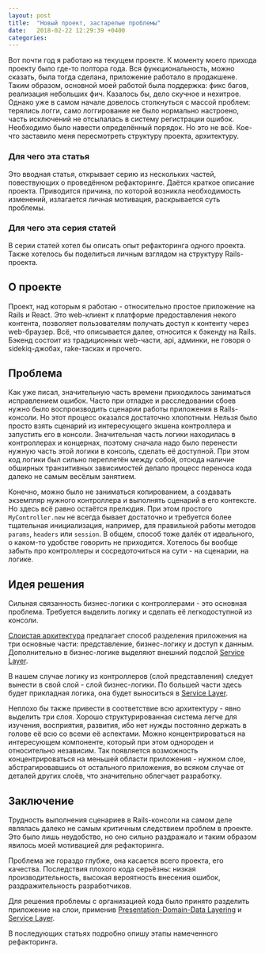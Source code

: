 ```yaml
---
layout: post
title:  "Новый проект, застарелые проблемы"
date:   2018-02-22 12:29:39 +0400
categories:
---
```


Вот почти год я работаю на текущем проекте. К моменту моего прихода проекту
было где-то полтора года. Вся функциональность, можно сказать, была тогда
сделана, приложение работало в продакшене. Таким образом, основной моей работой
была поддержка: фикс багов, реализация небольших фич. Казалось бы, дело скучное
и нехитрое. Однако уже в самом начале довелось столкнуться с массой проблем:
терялись логги, само логгирование не было нормально настроено, часть исключений
не отсылалась в систему регистрации ошибок. Необходимо было навести
определённый порядок. Но это не всё. Кое-что заставило меня пересмотреть
структуру проекта, архитектуру.

### Для чего эта статья

Это вводная статья, открывает серию из нескольких частей, повествующих о
проведённом рефакторинге. Даётся краткое описание проекта. Приводится причина,
по которой возникла необходимость изменений, излагается личная мотивация,
раскрывается суть проблемы.

### Для чего эта серия статей

В серии статей хотел бы описать опыт рефакторинга одного проекта. Также
хотелось бы поделиться личным взглядом на структуру Rails-проекта.

## О проекте

Проект, над которым я работаю - относительно простое приложение на Rails
и React. Это web-клиент к платформе предоставления некого контента, позволяет
пользователям получать доступ к контенту через web-браузер. Всё, что
описывается далее, относится к бэкенду на Rails. Бэкенд состоит из традиционных
web-части, api, админки, не говоря о sidekiq-джобах, rake-тасках и прочего.

## Проблема

Как уже писал, значительную часть времени приходилось заниматься исправлением
ошибок. Часто при отладке и расследовании сбоев нужно было воспроизводить
сценарии работы приложения в Rails-консоли. Но этот процесс оказался достаточно
хлопотным. Нельзя было просто взять сценарий из интересующего экшена контроллера
и запустить его в консоли. Значительная часть логики находилась в контроллерах и
концернах, поэтому сначала надо было перенести нужную часть этой логики в
консоль, сделать её доступной. При этом код логики был сильно переплетён между
собой, отсюда наличие обширных транзитивных зависимостей делало процесс переноса
кода далеко не самым весёлым занятием.

Конечно, можно было не заниматься копированием, а создавать экземпляр нужного
контроллера и выполнять сценарий в его контексте. Но здесь всё равно остаётся
прелюдия. При этом простого `MyController.new` не всегда бывает достаточно и
требуется более тщательная инициализация, например, для правильной работы
методов `params`, `headers` или `session`. В общем, способ тоже далёк от
идеального, о каком-то удобстве говорить не приходится. Хотелось бы вообще
забыть про контроллеры и сосредоточиться на сути - на сценарии, на логике.

## Идея решения

Сильная связанность бизнес-логики с контроллерами - это основная проблема.
Требуется выделить логику и сделать её легкодоступной из консоли.

[Слоистая архитектура][layered-architecture] предлагает способ разделения
приложения на три основные части: представление, бизнес-логику и доступ к данным.
Дополнительно в бизнес-логике выделяют внешний подслой [Service Layer].

В нашем случае логику из контроллеров (слой представления) следует вынести в
свой слой - слой бизнес-логики. По большей части здесь будет прикладная логика,
она будет выноситься в [Service Layer].

Неплохо бы также привести в соответствие всю архитектуру - явно выделить три
слоя. Хорошо структурированная система легче для изучения, восприятия, развития,
ибо нет нужды постоянно держать в голове её всю со всеми её аспектами. Можно
концентрироваться на интересующем компоненте, который при этом однороден и
относительно независим. Так появляется возможность концентрироваться на меньшей
области приложения - нужном слое, абстрагировавшись от остального приложения, во
всяком случае от деталей других слоёв, что значительно облегчает разработку.

## Заключение

Трудность выполнения сценариев в Rails-консоли на самом деле являлась далеко не
самым критичным следствием проблем в проекте. Это было лишь неудобство, но оно
сильно раздражало и таким образом явилось моей мотивацией для рефакторинга.

Проблема же гораздо глубже, она касается всего проекта, его качества.
Последствия плохого кода серьёзны: низкая производительность, высокая
вероятность внесения ошибок, раздражительность разработчиков.

Для решения проблемы с организацией кода было принято разделить приложение на
слои, применив [Presentation-Domain-Data Layering][layered-architecture] и
[Service Layer].

В последующих статьях подробно опишу этапы намеченного рефакторинга.

[Service Layer]: https://martinfowler.com/eaaCatalog/serviceLayer.html
[layered-architecture]: https://martinfowler.com/bliki/PresentationDomainDataLayering.html

[modeline]: # ( vim: set tw=80 spell spl=ru,en: )
